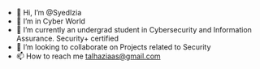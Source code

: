- 👋 Hi, I’m @SyedIzia
- 👀 I’m in Cyber World
- 🌱 I’m currently an undergrad student in Cybersecurity and Information Assurance. Security+ certified
- 💞️ I’m looking to collaborate on Projects related to Security
- 📫 How to reach me talhaziaas@gmail.com

<!---
SyedIzia/SyedIzia is a ✨ special ✨ repository because its `README.md` (this file) appears on your GitHub profile.
You can click the Preview link to take a look at your changes.
--->

